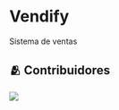 # Vendify
Sistema de ventas


## 🫂 Contribuidores

<a href="https://github.com/xavilitoh/Vendify/graphs/contributors">
  <img src="https://contrib.rocks/image?repo=xavilitoh/Vendify" />
</a>

<p></p>
